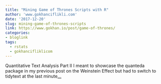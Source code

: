 ```yaml
---
title: "Mining Game of Thrones Scripts with R"
author: 'www.gokhanciflikli.com'
date: '2017-12-20'
slug: mining-game-of-thrones-scripts
link: https://www.gokhan.io/post/game-of-thrones/
categories:
- bloglink
tags:
  - rstats
  - gokhancifliklicom
---
```


Quantitative Text Analysis Part II I meant to showcase the quanteda package in my previous post on the Weinstein Effect but had to switch to tidytext at the last minute[... <i class="fas fa-external-link-alt"></i>](https://www.gokhan.io/post/game-of-thrones/)

